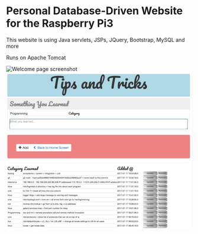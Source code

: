 # Personal Database-Driven Website for the Raspberry Pi3


This website is using Java servlets, JSPs, JQuery, Bootstrap, MySQL and more

Runs on Apache Tomcat

![Welcome page screenshot](/welcome.png?raw=true)
![Tip and Tricks page](/tips.png?raw=true)

